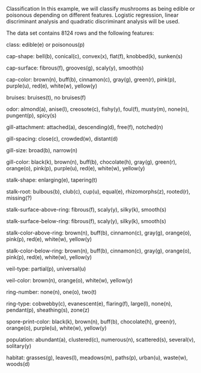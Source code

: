 Classification
In this example, we will classify mushrooms as being edible or poisonous depending on different features. Logistic regression, linear discriminant analysis and quadratic discriminant analysis will be used.

The data set contains 8124 rows and the following features:

class: edible(e) or poisonous(p)

cap-shape: bell(b), conical(c), convex(x), flat(f), knobbed(k), sunken(s)

cap-surface: fibrous(f), grooves(g), scaly(y), smooth(s)

cap-color: brown(n), buff(b), cinnamon(c), gray(g), green(r), pink(p), purple(u), red(e), white(w), yellow(y)

bruises: bruises(t), no bruises(f)

odor: almond(a), anise(l), creosote(c), fishy(y), foul(f), musty(m), none(n), pungent(p), spicy(s)

gill-attachment: attached(a), descending(d), free(f), notched(n)

gill-spacing: close(c), crowded(w), distant(d)

gill-size: broad(b), narrow(n)

gill-color: black(k), brown(n), buff(b), chocolate(h), gray(g), green(r), orange(o), pink(p), purple(u), red(e), white(w), yellow(y)

stalk-shape: enlarging(e), tapering(t)

stalk-root: bulbous(b), club(c), cup(u), equal(e), rhizomorphs(z), rooted(r), missing(?)

stalk-surface-above-ring: fibrous(f), scaly(y), silky(k), smooth(s)

stalk-surface-below-ring: fibrous(f), scaly(y), silky(k), smooth(s)

stalk-color-above-ring: brown(n), buff(b), cinnamon(c), gray(g), orange(o), pink(p), red(e), white(w), yellow(y)

stalk-color-below-ring: brown(n), buff(b), cinnamon(c), gray(g), orange(o), pink(p), red(e), white(w), yellow(y)

veil-type: partial(p), universal(u)

veil-color: brown(n), orange(o), white(w), yellow(y)

ring-number: none(n), one(o), two(t)

ring-type: cobwebby(c), evanescent(e), flaring(f), large(l), none(n), pendant(p), sheathing(s), zone(z)

spore-print-color: black(k), brown(n), buff(b), chocolate(h), green(r), orange(o), purple(u), white(w), yellow(y)

population: abundant(a), clustered(c), numerous(n), scattered(s), several(v), solitary(y)

habitat: grasses(g), leaves(l), meadows(m), paths(p), urban(u), waste(w), woods(d)

